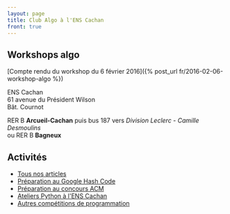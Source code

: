 ```yaml
---
layout: page
title: Club Algo à l'ENS Cachan
front: true
---
```


## Workshops algo

[Compte rendu du workshop du 6 février 2016]({% post_url fr/2016-02-06-workshop-algo %})

ENS Cachan  
61 avenue du Président Wilson  
Bât. Cournot

RER B **Arcueil-Cachan** puis bus 187 vers *Division Leclerc - Camille Desmoulins*  
ou RER B **Bagneux**

## Activités

- [Tous nos articles](/fr/)
- [Préparation au Google Hash Code](/hashcode/)
- [Préparation au concours ACM](/acm/)
- [Ateliers Python à l'ENS Cachan](/atelier-python/)
- [Autres compétitions de programmation](/events/)
